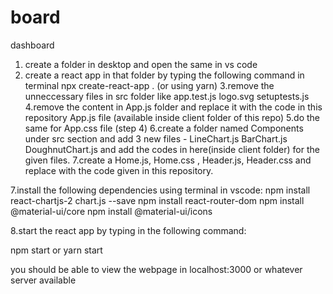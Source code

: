 # board

dashboard 
1. create a folder in desktop and open the same in vs code
2. create a react app in that folder by typing the following command in terminal
npx create-react-app .
(or using yarn)
3.remove the unneccessary files in src folder  like app.test.js logo.svg setuptests.js
4.remove the content in App.js folder and replace it with the code in this repository App.js file (available inside client folder of this repo)
5.do the same for App.css file (step 4)
6.create a folder named Components under src section and add 3 new files - LineChart.js BarChart.js DoughnutChart.js and add the codes in here(inside client folder) for the given files.
7.create a Home.js, Home.css , Header.js, Header.css and replace with the code given in this repository.

7.install the following dependencies using terminal in vscode:
npm install  react-chartjs-2 chart.js --save
npm install react-router-dom
npm install @material-ui/core
npm install @material-ui/icons

8.start the react app by typing in the following command:

npm start 
or 
yarn start

you should be able to view the webpage in localhost:3000 or whatever server available
